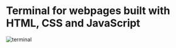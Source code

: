 # Terminal for webpages built with HTML, CSS and JavaScript
![terminal](https://github.com/user-attachments/assets/c5385dc6-0f3f-453a-a8ed-668a1ecdc11c)
